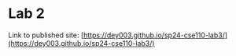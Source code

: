 # Lab 2

Link to published site: [https://dey003.github.io/sp24-cse110-lab3/](https://dey003.github.io/sp24-cse110-lab3/)
